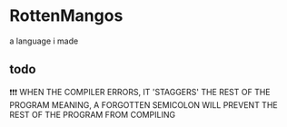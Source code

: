 # RottenMangos

a language i made  

## todo  

❗❗❗ WHEN THE COMPILER ERRORS, IT 'STAGGERS' THE REST OF THE PROGRAM MEANING, A FORGOTTEN SEMICOLON WILL PREVENT THE REST OF THE PROGRAM FROM COMPILING
